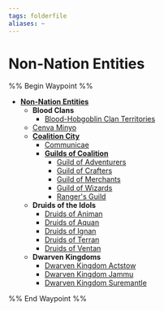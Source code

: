 ```yaml
---
tags: folderfile
aliases: ~
---
```


# Non-Nation Entities

%% Begin Waypoint %%

* **[Non-Nation Entities](Non-Nation%20Entities.md)**
  * **Blood Clans**
    * [Blood-Hobgoblin Clan Territories](Blood%20Clans\Blood-Hobgoblin%20Clan%20Territories.md)
  * [Cenva Minyo](Cenva%20Minyo.md)
  * **[Coalition City](Coalition%20City\Coalition%20City.md)**
    * [Communicae](Coalition%20City\Communicae.md)
    * **[Guilds of Coalition](Coalition%20City\Guilds%20of%20Coalition\Guilds%20of%20Coalition.md)**
      * [Guild of Adventurers](Coalition%20City\Guilds%20of%20Coalition\Guild%20of%20Adventurers.md)
      * [Guild of Crafters](Coalition%20City\Guilds%20of%20Coalition\Guild%20of%20Crafters.md)
      * [Guild of Merchants](Coalition%20City\Guilds%20of%20Coalition\Guild%20of%20Merchants.md)
      * [Guild of Wizards](Coalition%20City\Guilds%20of%20Coalition\Guild%20of%20Wizards.md)
      * [Ranger's Guild](Coalition%20City\Guilds%20of%20Coalition\Ranger's%20Guild.md)
  * **Druids of the Idols**
    * [Druids of Animan](Druids%20of%20the%20Idols\Druids%20of%20Animan.md)
    * [Druids of Aquan](Druids%20of%20the%20Idols\Druids%20of%20Aquan.md)
    * [Druids of Ignan](Druids%20of%20the%20Idols\Druids%20of%20Ignan.md)
    * [Druids of Terran](Druids%20of%20the%20Idols\Druids%20of%20Terran.md)
    * [Druids of Ventan](Druids%20of%20the%20Idols\Druids%20of%20Ventan.md)
  * **Dwarven Kingdoms**
    * [Dwarven Kingdom Actstow](Dwarven%20Kingdoms\Dwarven%20Kingdom%20Actstow.md)
    * [Dwarven Kingdom Jammu](Dwarven%20Kingdoms\Dwarven%20Kingdom%20Jammu.md)
    * [Dwarven Kingdom Suremantle](Dwarven%20Kingdoms\Dwarven%20Kingdom%20Suremantle.md)

%% End Waypoint %%
